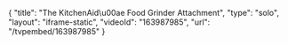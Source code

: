 {
    "title": "The KitchenAid\u00ae Food Grinder Attachment",
    "type": "solo",
    "layout": "iframe-static",
    "videoId": "163987985",
    "url": "\/tvpembed\/163987985"
}